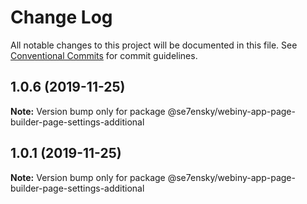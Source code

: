 # Change Log

All notable changes to this project will be documented in this file.
See [Conventional Commits](https://conventionalcommits.org) for commit guidelines.

## 1.0.6 (2019-11-25)

**Note:** Version bump only for package @se7ensky/webiny-app-page-builder-page-settings-additional





## 1.0.1 (2019-11-25)

**Note:** Version bump only for package @se7ensky/webiny-app-page-builder-page-settings-additional
